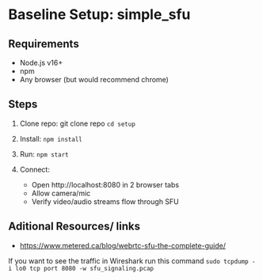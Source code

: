 # Baseline Setup: simple_sfu

## Requirements
- Node.js v16+
- npm
- Any browser (but would recommend chrome)

## Steps
1. Clone repo:
   git clone repo
   ```cd setup```

2. Install:
   ```npm install```

3. Run:
   ```npm start```

4. Connect:
   - Open http://localhost:8080 in 2 browser tabs
   - Allow camera/mic
   - Verify video/audio streams flow through SFU


## Aditional Resources/ links
- https://www.metered.ca/blog/webrtc-sfu-the-complete-guide/

If you want to see the traffic in Wireshark run this command 
```sudo tcpdump -i lo0 tcp port 8080 -w sfu_signaling.pcap```
